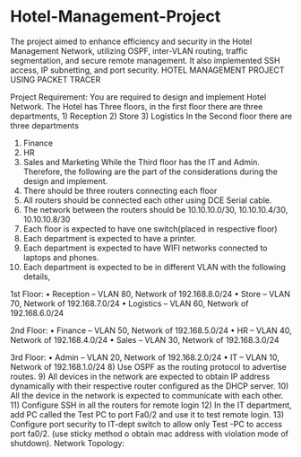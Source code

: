 # Hotel-Management-Project
The project aimed to enhance efficiency and security in the Hotel Management Network, utilizing OSPF, inter-VLAN routing, traffic segmentation, and secure remote management. It also implemented SSH access, IP subnetting, and port security.
HOTEL MANAGEMENT PROJECT USING PACKET TRACER

Project Requirement: 
You are required to design and implement Hotel Network. The Hotel has Three floors, in the first floor there are three departments, 
        1) Reception 
        2) Store
        3) Logistics
In the Second floor there are three departments 
1)	Finance
2)	HR
3)	Sales and Marketing
While the Third floor has the IT and Admin. Therefore, the following are the part of the considerations during the design and implement. 
1)	There should be three routers connecting each floor
2)	All routers should be connected each other using DCE Serial cable. 
3)	The network between the routers should be 10.10.10.0/30, 10.10.10.4/30, 10.10.10.8/30
4)	Each floor is expected to have one switch(placed in respective floor) 
5)	Each department is expected to have a printer. 
6)	Each department is expected to have WIFI networks connected to laptops and phones. 
7)	Each department is expected to be in different VLAN with the following details, 

1st Floor: 
•	Reception – VLAN 80, Network of 192.168.8.0/24
•	Store – VLAN 70, Network of 192.168.7.0/24
•	Logistics – VLAN 60, Network of 192.168.6.0/24

2nd Floor: 
•	Finance – VLAN 50, Network of 192.168.5.0/24
•	HR – VLAN 40, Network of 192.168.4.0/24
•	Sales – VLAN 30, Network of 192.168.3.0/24

3rd Floor: 
•	Admin – VLAN 20, Network of 192.168.2.0/24
•	IT – VLAN 10, Network of 192.168.1.0/24
8)	Use OSPF as the routing protocol to advertise routes. 
9)	All devices in the network are expected to obtain IP address dynamically with their respective router configured as the DHCP server. 
10)	All the device in the network is expected to communicate with each other.
11)	Configure SSH in all the routers for remote login
12)	In the IT department, add PC called the Test PC to port Fa0/2 and use it to test remote login. 
13)	Configure port security to IT-dept switch to allow only Test -PC to access port fa0/2. (use sticky method o obtain mac address with violation mode of shutdown).
Network Topology: 
 




